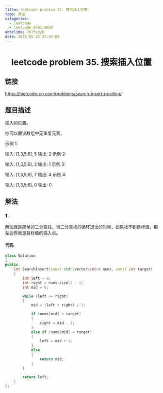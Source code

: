 ```yaml
---
title: leetcode problem 35. 搜索插入位置
tags: 算法
categories:
  - leetcode
  - leetcode 0001-0050
abbrlink: 787fa326
date: 2021-05-31 23:44:03
---
```


# <center>leetcode problem 35. 搜索插入位置</center>

## 链接

https://leetcode-cn.com/problems/search-insert-position/



## 题目描述

插入的位置。

你可以假设数组中无重复元素。

示例 1:

输入: \[1,3,5,6\], 5
输出: 2
示例 2:

输入: \[1,3,5,6\], 2
输出: 1
示例 3:

输入: \[1,3,5,6\], 7
输出: 4
示例 4:

输入: \[1,3,5,6\], 0
输出: 0



## 解法

### 1.

解法就是简单的二分查找，当二分查找的循环退出的时候，如果找不到目标值，那左边界就是目标值的插入点。

#### 代码

```c++
class Solution 
{
public:
    int SearchInsert(const std::vector<int>& nums, const int target) 
    {
        int left = 0;
        int right = nums.size() - 1;
        int mid = 0;

        while (left <= right)
        {
            mid = (left + right) / 2;

            if (nums[mid] > target)
            {
                right = mid - 1;
            }
            else if (nums[mid] < target)
            {
                left = mid + 1;
            }
            else
            {
                return mid;
            }
        }

        return left;
    }
};
```

